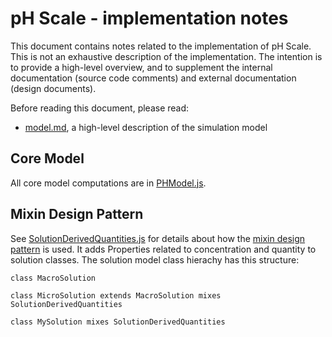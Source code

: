 # pH Scale - implementation notes

This document contains notes related to the implementation of pH Scale. 
This is not an exhaustive description of the implementation.  The intention is 
to provide a high-level overview, and to supplement the internal documentation 
(source code comments) and external documentation (design documents). 

Before reading this document, please read:
* [model.md](https://github.com/phetsims/ph-scale/blob/master/doc/model.md), a high-level description of the simulation model
 
## Core Model

All core model computations are in [PHModel.js](https://github.com/phetsims/ph-scale/blob/master/js/common/model/PHModel.js).

## Mixin Design Pattern

See [SolutionDerivedQuantities.js](https://github.com/phetsims/ph-scale/blob/master/js/common/model/SolutionMixin.js)
for details about how
the [mixin design pattern](https://github.com/phetsims/phet-info/blob/master/doc/phet-software-design-patterns.md#mixin-and-trait)
is used. It adds Properties related to concentration and quantity to solution classes. The solution model class hierachy
has this structure:

```
class MacroSolution

class MicroSolution extends MacroSolution mixes SolutionDerivedQuantities

class MySolution mixes SolutionDerivedQuantities
```
